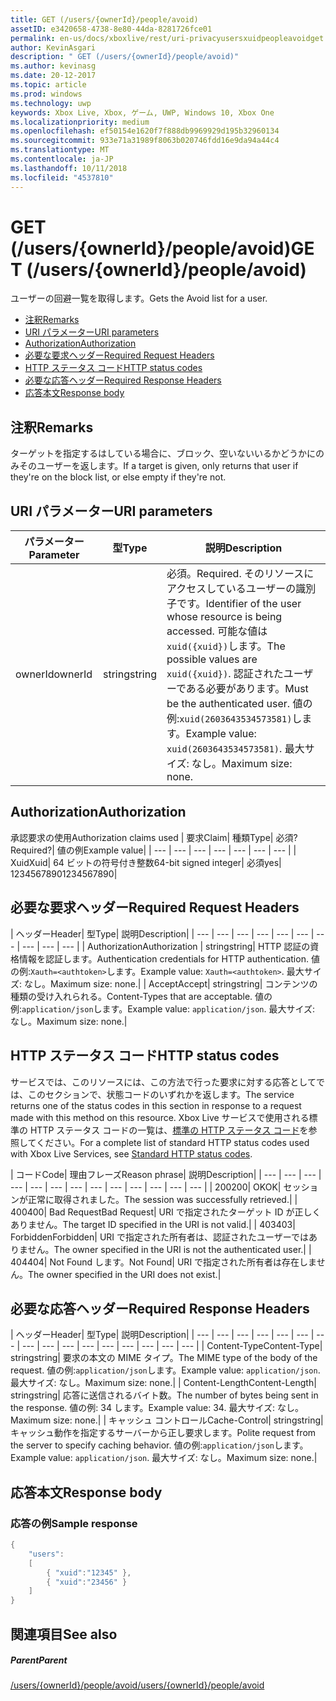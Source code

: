 ```yaml
---
title: GET (/users/{ownerId}/people/avoid)
assetID: e3420658-4738-8e80-44da-8281726fce01
permalink: en-us/docs/xboxlive/rest/uri-privacyusersxuidpeopleavoidget.html
author: KevinAsgari
description: " GET (/users/{ownerId}/people/avoid)"
ms.author: kevinasg
ms.date: 20-12-2017
ms.topic: article
ms.prod: windows
ms.technology: uwp
keywords: Xbox Live, Xbox, ゲーム, UWP, Windows 10, Xbox One
ms.localizationpriority: medium
ms.openlocfilehash: ef50154e1620f7f888db9969929d195b32960134
ms.sourcegitcommit: 933e71a31989f8063b020746fdd16e9da94a44c4
ms.translationtype: MT
ms.contentlocale: ja-JP
ms.lasthandoff: 10/11/2018
ms.locfileid: "4537810"
---
```

# <a name="get-usersowneridpeopleavoid"></a><span data-ttu-id="5862c-104">GET (/users/{ownerId}/people/avoid)</span><span class="sxs-lookup"><span data-stu-id="5862c-104">GET (/users/{ownerId}/people/avoid)</span></span>
<span data-ttu-id="5862c-105">ユーザーの回避一覧を取得します。</span><span class="sxs-lookup"><span data-stu-id="5862c-105">Gets the Avoid list for a user.</span></span>

  * [<span data-ttu-id="5862c-106">注釈</span><span class="sxs-lookup"><span data-stu-id="5862c-106">Remarks</span></span>](#ID4EQ)
  * [<span data-ttu-id="5862c-107">URI パラメーター</span><span class="sxs-lookup"><span data-stu-id="5862c-107">URI parameters</span></span>](#ID4EZ)
  * [<span data-ttu-id="5862c-108">Authorization</span><span class="sxs-lookup"><span data-stu-id="5862c-108">Authorization</span></span>](#ID4EEB)
  * [<span data-ttu-id="5862c-109">必要な要求ヘッダー</span><span class="sxs-lookup"><span data-stu-id="5862c-109">Required Request Headers</span></span>](#ID4EJC)
  * [<span data-ttu-id="5862c-110">HTTP ステータス コード</span><span class="sxs-lookup"><span data-stu-id="5862c-110">HTTP status codes</span></span>](#ID4EYD)
  * [<span data-ttu-id="5862c-111">必要な応答ヘッダー</span><span class="sxs-lookup"><span data-stu-id="5862c-111">Required Response Headers</span></span>](#ID4E1F)
  * [<span data-ttu-id="5862c-112">応答本文</span><span class="sxs-lookup"><span data-stu-id="5862c-112">Response body</span></span>](#ID4ESH)

<a id="ID4EQ"></a>


## <a name="remarks"></a><span data-ttu-id="5862c-113">注釈</span><span class="sxs-lookup"><span data-stu-id="5862c-113">Remarks</span></span>

<span data-ttu-id="5862c-114">ターゲットを指定するはしている場合に、ブロック、空いないいるかどうかにのみそのユーザーを返します。</span><span class="sxs-lookup"><span data-stu-id="5862c-114">If a target is given, only returns that user if they're on the block list, or else empty if they're not.</span></span>

<a id="ID4EZ"></a>


## <a name="uri-parameters"></a><span data-ttu-id="5862c-115">URI パラメーター</span><span class="sxs-lookup"><span data-stu-id="5862c-115">URI parameters</span></span>

| <span data-ttu-id="5862c-116">パラメーター</span><span class="sxs-lookup"><span data-stu-id="5862c-116">Parameter</span></span>| <span data-ttu-id="5862c-117">型</span><span class="sxs-lookup"><span data-stu-id="5862c-117">Type</span></span>| <span data-ttu-id="5862c-118">説明</span><span class="sxs-lookup"><span data-stu-id="5862c-118">Description</span></span>|
| --- | --- | --- |
| <span data-ttu-id="5862c-119">ownerId</span><span class="sxs-lookup"><span data-stu-id="5862c-119">ownerId</span></span>| <span data-ttu-id="5862c-120">string</span><span class="sxs-lookup"><span data-stu-id="5862c-120">string</span></span>| <span data-ttu-id="5862c-121">必須。</span><span class="sxs-lookup"><span data-stu-id="5862c-121">Required.</span></span> <span data-ttu-id="5862c-122">そのリソースにアクセスしているユーザーの識別子です。</span><span class="sxs-lookup"><span data-stu-id="5862c-122">Identifier of the user whose resource is being accessed.</span></span> <span data-ttu-id="5862c-123">可能な値は<code>xuid({xuid})</code>します。</span><span class="sxs-lookup"><span data-stu-id="5862c-123">The possible values are <code>xuid({xuid})</code>.</span></span> <span data-ttu-id="5862c-124">認証されたユーザーである必要があります。</span><span class="sxs-lookup"><span data-stu-id="5862c-124">Must be the authenticated user.</span></span> <span data-ttu-id="5862c-125">値の例:<code>xuid(2603643534573581)</code>します。</span><span class="sxs-lookup"><span data-stu-id="5862c-125">Example value: <code>xuid(2603643534573581)</code>.</span></span> <span data-ttu-id="5862c-126">最大サイズ: なし。</span><span class="sxs-lookup"><span data-stu-id="5862c-126">Maximum size: none.</span></span> |

<a id="ID4EEB"></a>


## <a name="authorization"></a><span data-ttu-id="5862c-127">Authorization</span><span class="sxs-lookup"><span data-stu-id="5862c-127">Authorization</span></span>

<span data-ttu-id="5862c-128">承認要求の使用</span><span class="sxs-lookup"><span data-stu-id="5862c-128">Authorization claims used</span></span> | <span data-ttu-id="5862c-129">要求</span><span class="sxs-lookup"><span data-stu-id="5862c-129">Claim</span></span>| <span data-ttu-id="5862c-130">種類</span><span class="sxs-lookup"><span data-stu-id="5862c-130">Type</span></span>| <span data-ttu-id="5862c-131">必須?</span><span class="sxs-lookup"><span data-stu-id="5862c-131">Required?</span></span>| <span data-ttu-id="5862c-132">値の例</span><span class="sxs-lookup"><span data-stu-id="5862c-132">Example value</span></span>|
| --- | --- | --- | --- | --- | --- | --- |
| <span data-ttu-id="5862c-133">Xuid</span><span class="sxs-lookup"><span data-stu-id="5862c-133">Xuid</span></span>| <span data-ttu-id="5862c-134">64 ビットの符号付き整数</span><span class="sxs-lookup"><span data-stu-id="5862c-134">64-bit signed integer</span></span>| <span data-ttu-id="5862c-135">必須</span><span class="sxs-lookup"><span data-stu-id="5862c-135">yes</span></span>| <span data-ttu-id="5862c-136">1234567890</span><span class="sxs-lookup"><span data-stu-id="5862c-136">1234567890</span></span>|

<a id="ID4EJC"></a>


## <a name="required-request-headers"></a><span data-ttu-id="5862c-137">必要な要求ヘッダー</span><span class="sxs-lookup"><span data-stu-id="5862c-137">Required Request Headers</span></span>

| <span data-ttu-id="5862c-138">ヘッダー</span><span class="sxs-lookup"><span data-stu-id="5862c-138">Header</span></span>| <span data-ttu-id="5862c-139">型</span><span class="sxs-lookup"><span data-stu-id="5862c-139">Type</span></span>| <span data-ttu-id="5862c-140">説明</span><span class="sxs-lookup"><span data-stu-id="5862c-140">Description</span></span>|
| --- | --- | --- | --- | --- | --- | --- | --- | --- | --- |
| <span data-ttu-id="5862c-141">Authorization</span><span class="sxs-lookup"><span data-stu-id="5862c-141">Authorization</span></span> | <span data-ttu-id="5862c-142">string</span><span class="sxs-lookup"><span data-stu-id="5862c-142">string</span></span>| <span data-ttu-id="5862c-143">HTTP 認証の資格情報を認証します。</span><span class="sxs-lookup"><span data-stu-id="5862c-143">Authentication credentials for HTTP authentication.</span></span> <span data-ttu-id="5862c-144">値の例:<code>Xauth=&lt;authtoken></code>します。</span><span class="sxs-lookup"><span data-stu-id="5862c-144">Example value: <code>Xauth=&lt;authtoken></code>.</span></span> <span data-ttu-id="5862c-145">最大サイズ: なし。</span><span class="sxs-lookup"><span data-stu-id="5862c-145">Maximum size: none.</span></span>|
| <span data-ttu-id="5862c-146">Accept</span><span class="sxs-lookup"><span data-stu-id="5862c-146">Accept</span></span>| <span data-ttu-id="5862c-147">string</span><span class="sxs-lookup"><span data-stu-id="5862c-147">string</span></span>| <span data-ttu-id="5862c-148">コンテンツの種類の受け入れられる。</span><span class="sxs-lookup"><span data-stu-id="5862c-148">Content-Types that are acceptable.</span></span> <span data-ttu-id="5862c-149">値の例:<code>application/json</code>します。</span><span class="sxs-lookup"><span data-stu-id="5862c-149">Example value: <code>application/json</code>.</span></span> <span data-ttu-id="5862c-150">最大サイズ: なし。</span><span class="sxs-lookup"><span data-stu-id="5862c-150">Maximum size: none.</span></span>|

<a id="ID4EYD"></a>


## <a name="http-status-codes"></a><span data-ttu-id="5862c-151">HTTP ステータス コード</span><span class="sxs-lookup"><span data-stu-id="5862c-151">HTTP status codes</span></span>

<span data-ttu-id="5862c-152">サービスでは、このリソースには、この方法で行った要求に対する応答としてでは、このセクションで、状態コードのいずれかを返します。</span><span class="sxs-lookup"><span data-stu-id="5862c-152">The service returns one of the status codes in this section in response to a request made with this method on this resource.</span></span> <span data-ttu-id="5862c-153">Xbox Live サービスで使用される標準の HTTP ステータス コードの一覧は、[標準の HTTP ステータス コード](../../additional/httpstatuscodes.md)を参照してください。</span><span class="sxs-lookup"><span data-stu-id="5862c-153">For a complete list of standard HTTP status codes used with Xbox Live Services, see [Standard HTTP status codes](../../additional/httpstatuscodes.md).</span></span>

| <span data-ttu-id="5862c-154">コード</span><span class="sxs-lookup"><span data-stu-id="5862c-154">Code</span></span>| <span data-ttu-id="5862c-155">理由フレーズ</span><span class="sxs-lookup"><span data-stu-id="5862c-155">Reason phrase</span></span>| <span data-ttu-id="5862c-156">説明</span><span class="sxs-lookup"><span data-stu-id="5862c-156">Description</span></span>|
| --- | --- | --- | --- | --- | --- | --- | --- | --- | --- | --- | --- | --- |
| <span data-ttu-id="5862c-157">200</span><span class="sxs-lookup"><span data-stu-id="5862c-157">200</span></span>| <span data-ttu-id="5862c-158">OK</span><span class="sxs-lookup"><span data-stu-id="5862c-158">OK</span></span>| <span data-ttu-id="5862c-159">セッションが正常に取得されました。</span><span class="sxs-lookup"><span data-stu-id="5862c-159">The session was successfully retrieved.</span></span>|
| <span data-ttu-id="5862c-160">400</span><span class="sxs-lookup"><span data-stu-id="5862c-160">400</span></span>| <span data-ttu-id="5862c-161">Bad Request</span><span class="sxs-lookup"><span data-stu-id="5862c-161">Bad Request</span></span>| <span data-ttu-id="5862c-162">URI で指定されたターゲット ID が正しくありません。</span><span class="sxs-lookup"><span data-stu-id="5862c-162">The target ID specified in the URI is not valid.</span></span>|
| <span data-ttu-id="5862c-163">403</span><span class="sxs-lookup"><span data-stu-id="5862c-163">403</span></span>| <span data-ttu-id="5862c-164">Forbidden</span><span class="sxs-lookup"><span data-stu-id="5862c-164">Forbidden</span></span>| <span data-ttu-id="5862c-165">URI で指定された所有者は、認証されたユーザーではありません。</span><span class="sxs-lookup"><span data-stu-id="5862c-165">The owner specified in the URI is not the authenticated user.</span></span>|
| <span data-ttu-id="5862c-166">404</span><span class="sxs-lookup"><span data-stu-id="5862c-166">404</span></span>| <span data-ttu-id="5862c-167">Not Found します。</span><span class="sxs-lookup"><span data-stu-id="5862c-167">Not Found</span></span>| <span data-ttu-id="5862c-168">URI で指定された所有者は存在しません。</span><span class="sxs-lookup"><span data-stu-id="5862c-168">The owner specified in the URI does not exist.</span></span>|

<a id="ID4E1F"></a>


## <a name="required-response-headers"></a><span data-ttu-id="5862c-169">必要な応答ヘッダー</span><span class="sxs-lookup"><span data-stu-id="5862c-169">Required Response Headers</span></span>

| <span data-ttu-id="5862c-170">ヘッダー</span><span class="sxs-lookup"><span data-stu-id="5862c-170">Header</span></span>| <span data-ttu-id="5862c-171">型</span><span class="sxs-lookup"><span data-stu-id="5862c-171">Type</span></span>| <span data-ttu-id="5862c-172">説明</span><span class="sxs-lookup"><span data-stu-id="5862c-172">Description</span></span>|
| --- | --- | --- | --- | --- | --- | --- | --- | --- | --- | --- | --- | --- | --- | --- | --- |
| <span data-ttu-id="5862c-173">Content-Type</span><span class="sxs-lookup"><span data-stu-id="5862c-173">Content-Type</span></span>| <span data-ttu-id="5862c-174">string</span><span class="sxs-lookup"><span data-stu-id="5862c-174">string</span></span>| <span data-ttu-id="5862c-175">要求の本文の MIME タイプ。</span><span class="sxs-lookup"><span data-stu-id="5862c-175">The MIME type of the body of the request.</span></span> <span data-ttu-id="5862c-176">値の例:<code>application/json</code>します。</span><span class="sxs-lookup"><span data-stu-id="5862c-176">Example value: <code>application/json</code>.</span></span> <span data-ttu-id="5862c-177">最大サイズ: なし。</span><span class="sxs-lookup"><span data-stu-id="5862c-177">Maximum size: none.</span></span>|
| <span data-ttu-id="5862c-178">Content-Length</span><span class="sxs-lookup"><span data-stu-id="5862c-178">Content-Length</span></span>| <span data-ttu-id="5862c-179">string</span><span class="sxs-lookup"><span data-stu-id="5862c-179">string</span></span>| <span data-ttu-id="5862c-180">応答に送信されるバイト数。</span><span class="sxs-lookup"><span data-stu-id="5862c-180">The number of bytes being sent in the response.</span></span> <span data-ttu-id="5862c-181">値の例: 34 します。</span><span class="sxs-lookup"><span data-stu-id="5862c-181">Example value: 34.</span></span> <span data-ttu-id="5862c-182">最大サイズ: なし。</span><span class="sxs-lookup"><span data-stu-id="5862c-182">Maximum size: none.</span></span>|
| <span data-ttu-id="5862c-183">キャッシュ コントロール</span><span class="sxs-lookup"><span data-stu-id="5862c-183">Cache-Control</span></span>| <span data-ttu-id="5862c-184">string</span><span class="sxs-lookup"><span data-stu-id="5862c-184">string</span></span>| <span data-ttu-id="5862c-185">キャッシュ動作を指定するサーバーから正し要求します。</span><span class="sxs-lookup"><span data-stu-id="5862c-185">Polite request from the server to specify caching behavior.</span></span> <span data-ttu-id="5862c-186">値の例:<code>application/json</code>します。</span><span class="sxs-lookup"><span data-stu-id="5862c-186">Example value: <code>application/json</code>.</span></span> <span data-ttu-id="5862c-187">最大サイズ: なし。</span><span class="sxs-lookup"><span data-stu-id="5862c-187">Maximum size: none.</span></span>|

<a id="ID4ESH"></a>


## <a name="response-body"></a><span data-ttu-id="5862c-188">応答本文</span><span class="sxs-lookup"><span data-stu-id="5862c-188">Response body</span></span>

<a id="ID4EYH"></a>


### <a name="sample-response"></a><span data-ttu-id="5862c-189">応答の例</span><span class="sxs-lookup"><span data-stu-id="5862c-189">Sample response</span></span>


```cpp
{
    "users":
    [
        { "xuid":"12345" },
        { "xuid":"23456" }
    ]
}

```


<a id="ID4EDAAC"></a>


## <a name="see-also"></a><span data-ttu-id="5862c-190">関連項目</span><span class="sxs-lookup"><span data-stu-id="5862c-190">See also</span></span>

<a id="ID4EFAAC"></a>


##### <a name="parent"></a><span data-ttu-id="5862c-191">Parent</span><span class="sxs-lookup"><span data-stu-id="5862c-191">Parent</span></span>

[<span data-ttu-id="5862c-192">/users/{ownerId}/people/avoid</span><span class="sxs-lookup"><span data-stu-id="5862c-192">/users/{ownerId}/people/avoid</span></span>](uri-privacyusersxuidpeopleavoid.md)
